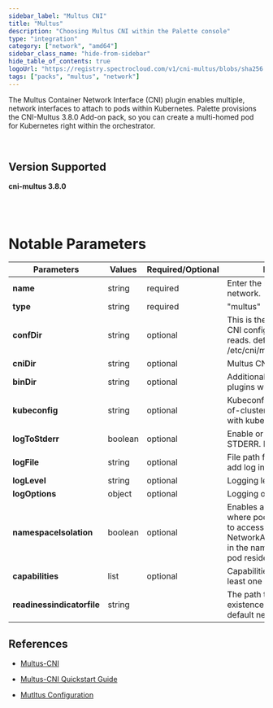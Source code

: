```yaml
---
sidebar_label: "Multus CNI"
title: "Multus"
description: "Choosing Multus CNI within the Palette console"
type: "integration"
category: ["network", "amd64"]
sidebar_class_name: "hide-from-sidebar"
hide_table_of_contents: true
logoUrl: "https://registry.spectrocloud.com/v1/cni-multus/blobs/sha256:3727499ea41784a17c818b7269c27918b8664766c40d1b1f3cd90c34d5154676?type=image.webp"
tags: ["packs", "multus", "network"]
---
```


The Multus Container Network Interface (CNI) plugin enables multiple, network interfaces to attach to pods within
Kubernetes. Palette provisions the CNI-Multus 3.8.0 Add-on pack, so you can create a multi-homed pod for Kubernetes
right within the orchestrator.

<br />

## Version Supported

<Tabs queryString="versions">
<TabItem label="3.8.0" value="3.8.x">

**cni-multus 3.8.0**

</TabItem>
</Tabs>

<br />
<br />

# Notable Parameters

| **Parameters**             | **Values** | **Required/Optional** | **Description**                                                                                                                                                       |
| -------------------------- | ---------- | --------------------- | --------------------------------------------------------------------------------------------------------------------------------------------------------------------- |
| **name**                   | string     | required              | Enter the name of the network.                                                                                                                                        |
| **type**                   | string     | required              | "multus"                                                                                                                                                              |
| **confDir**                | string     | optional              | This is the directory for the CNI config file that multus reads. default /etc/cni/multus/net.d.                                                                       |
| **cniDir**                 | string     | optional              | Multus CNI data directory.                                                                                                                                            |
| **binDir**                 | string     | optional              | Additional directory for CNI plugins which multus calls.                                                                                                              |
| **kubeconfig**             | string     | optional              | Kubeconfig file for the out-of-cluster communication with kube-apiserver.                                                                                             |
| **logToStderr**            | boolean    | optional              | Enable or disable logging to STDERR. Defaults to true.                                                                                                                |
| **logFile**                | string     | optional              | File path for log file. Multus add log in given file.                                                                                                                 |
| **logLevel**               | string     | optional              | Logging level                                                                                                                                                         |
| **logOptions**             | object     | optional              | Logging option                                                                                                                                                        |
| **namespaceIsolation**     | boolean    | optional              | Enables a security feature the where pods are only allowed to access <br /> NetworkAttachmentDefinitions in the namespace where the pod resides. Defaults to _false_. |
| **capabilities**           | list       | optional              | Capabilities supported by at least one of the delegates.                                                                                                              |
| **readinessindicatorfile** | string     |                       | The path to a file whose existence denotes that the default network is ready.                                                                                         |

## References

- [Multus-CNI](https://github.com/k8snetworkplumbingwg/multi-net-spec)

- [Multus-CNI Quickstart Guide](https://github.com/k8snetworkplumbingwg/multus-cni/blob/master/docs/quickstart.md)

- [Mutltus Configuration](https://github.com/k8snetworkplumbingwg/multus-cni/blob/master/docs/configuration.md)
